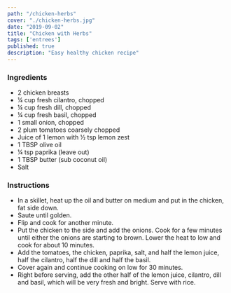 ```yaml
---
path: "/chicken-herbs"
cover: "./chicken-herbs.jpg"
date: "2019-09-02"
title: "Chicken with Herbs"
tags: ['entrees']
published: true
description: "Easy healthy chicken recipe"
---
```


### Ingredients

- 2 chicken breasts
- ¼ cup fresh cilantro, chopped
- ¼  cup fresh dill, chopped
- ¼ cup fresh basil, chopped
- 1 small onion, chopped
- 2 plum tomatoes coarsely chopped
- Juice of 1 lemon with ½ tsp lemon zest
- 1 TBSP olive oil
- ¼ tsp paprika (leave out)
- 1 TBSP butter (sub coconut oil)
- Salt

### Instructions

- In a skillet, heat up the oil and butter on medium and put in the chicken, fat side down.
- Saute until golden.
- Flip and cook for another minute.
- Put the chicken to the side and add the onions. Cook for a few minutes until either the onions are starting to brown. Lower the heat to low and cook for about 10 minutes.
- Add the tomatoes, the chicken, paprika, salt, and half the lemon juice, half the cilantro, half the dill and half the basil.
- Cover again and continue cooking on low for 30 minutes.
- Right before serving, add the other half of the lemon juice, cilantro, dill and basil, which will be very fresh and bright. Serve with rice.
